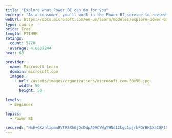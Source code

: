 ```yaml
---
title: "Explore what Power BI can do for you"
excerpt: "As a consumer, you'll work in the Power BI service to review and interact with content that has been shared with you. This module provides the foundational information that you need to work effectively in the Power BI service."
webUrl: https://docs.microsoft.com/en-us/learn/modules/explore-power-bi-service/
type: course
price: Free
length: PT1H9M
ratings:
  count: 5778
  average: 4.6637244
heat: 63

provider:
  name: Microsoft Learn
  domain: microsoft.com
  images:
    - url: /assets/images/organizations/microsoft.com-50x50.jpg
      width: 50
      height: 50

levels:
  - Beginner

topics:
  - Power BI

secured: "HmE+GXznlipmnBVTRSXh6jQcDdpA09CYWgYHNd12kgc1pjrbFOrBHtXaCGP105HFVnHluPDdJ8nmQ0hUisa3/Oh3PjqOo+DycEx6surPaqFyWuVJCaNZd+YGOvARDB+L5DN5mhooFo12Z4PpIAnxj8kukMG+FZAtw2wdAPQKts8KXsAocYXXh/zQZIIIp+uInMFqDR9/ijCy4XreJUcGiJ35atqqW1GzZpaGarmlkqaiX3+eTdTxYMV/T9UMIY+bqnJaVabRQDvzRXho9P0VbL9hGE4VfrbopavA9nywTXoDFUVgCLhGLkSB8owmw3E5lRsiBtWgPiuxzwUiNrMKHrEI61xd6xtM7rsHwL893uvr41E1w/DHkb7evtvmMZwvhVhULvhDARcXVr7W+K2ACA==;0Wcsc5eR3HeU7qpzMFmxeA=="
---
```


